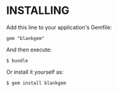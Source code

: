 INSTALLING
==========

Add this line to your application's Gemfile:

    gem "blankgem"

And then execute:

    $ bundle

Or install it yourself as:

    $ gem install blankgem
